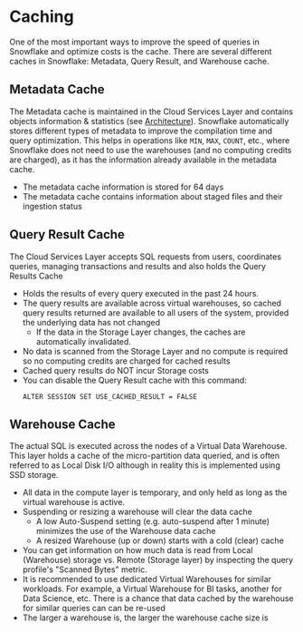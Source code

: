 # Caching #

One of the most important ways to improve the speed of queries in Snowflake and optimize costs is the cache. There are several different caches in Snowflake: Metadata, Query Result, and Warehouse cache.

## Metadata Cache ##
The Metadata cache is maintained in the Cloud Services Layer and contains objects information & statistics (see [Architecture](../Overview/Architecture.md)). Snowflake automatically stores different types of metadata to improve the compilation time and query optimization. This helps in operations like `MIN`, `MAX`, `COUNT`, etc., where Snowflake does not need to use the warehouses (and no computing credits are charged), as it has the information already available in the metadata cache.
* The metadata cache information is stored for 64 days
* The metadata cache contains information about staged files and their ingestion status

## Query Result Cache ##
The Cloud Services Layer accepts SQL requests from users, coordinates queries, managing transactions and results and also holds the Query Results Cache
* Holds the results of every query executed in the past 24 hours.
* The query results are available across virtual warehouses, so cached query results returned are available to all users of the system, provided the underlying data has not changed
  * If the data in the Storage Layer changes, the caches are automatically invalidated.
* No data is scanned from the Storage Layer and no compute is required so no computing credits are charged for cached results
* Cached query results do NOT incur Storage costs
* You can disable the Query Result cache with this command:
  ```
  ALTER SESSION SET USE_CACHED_RESULT = FALSE
  ```

## Warehouse Cache ##
The actual SQL is executed across the nodes of a Virtual Data Warehouse. This layer holds a cache of the micro-partition data queried, and is often referred to as Local Disk I/O although in reality this is implemented using SSD storage.
* All data in the compute layer is temporary, and only held as long as the virtual warehouse is active.
* Suspending or resizing a warehouse will clear the data cache
  * A low Auto-Suspend setting (e.g. auto-suspend after 1 minute) minimizes the use of the Warehouse data cache
  * A resized Warehouse (up or down) starts with a cold (clear) cache 
* You can get information on how much data is read from Local (Warehouse) storage vs. Remote (Storage layer) by inspecting the query profile's "Scanned Bytes" metric.
* It is recommended to use dedicated Virtual Warehouses for similar workloads. For example, a Virtual Warehouse for BI tasks, another for Data Science, etc. There is a chance that data cached by the warehouse for similar queries can can be re-used
* The larger a warehouse is, the larger the warehouse cache size is